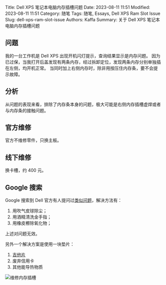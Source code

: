 Title: Dell XPS 笔记本电脑内存插槽问题
Date: 2023-08-11 11:51
Modified: 2023-08-11 11:51
Category: 随笔
Tags: 随笔, Essays, Dell XPS Ram Slot Issue
Slug: dell-xps-ram-slot-issue
Authors: Kaffa
Summary: 关于 Dell XPS 笔记本电脑内存插槽问题


## 问题

我的一台工作机是 Dell XPS 出现开机闪灯提示，查询结果显示是内存问题。
因为已过保，当我打开后盖发现有两条内存，经过拆卸定位，发现两条内存分别单独插在左侧，均开机正常。
当同时加上右侧内存时，除非用按压住内存条，要不会提示故障。

## 分析

从问题的表现来看，排除了内存条本身的问题，极大可能是右侧内存插槽虚焊或者与内存条的接触问题。

## 官方维修

官方不维修零件，只换主板。

## 线下维修

换卡槽，约 400 元。

## Google 搜索

Google 搜索到 Dell 官方有人提问过[类似问题][1]，解决方法有：

1. 用吹气皮球除尘；
2. 用酒精清洗金手指；
3. 用橡皮檫除氧化物；

上述对问题无效。

另外一个解决方案是使用一块垫片：

1. [吉他片][2]
2. 废弃信用卡
3. 其他能导热物质

![维修内存插槽](https://kaffa.im/img/2023/repair-failed-memory-slot-5.png)

[1]: https://www.dell.com/community/en/conversations/xps/re-dell-xps-15-9570-ram-slot-issue/647f83d3f4ccf8a8de2a760c
[2]: https://www.laptoprepair101.com/fix-laptop-memory-slot-failure/

